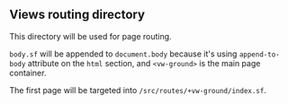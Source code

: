 ## Views routing directory
This directory will be used for page routing.

`body.sf` will be appended to `document.body` because it's using `append-to-body` attribute on the `html` section, and `<vw-ground>` is the main page container.

The first page will be targeted into `/src/routes/+vw-ground/index.sf`.